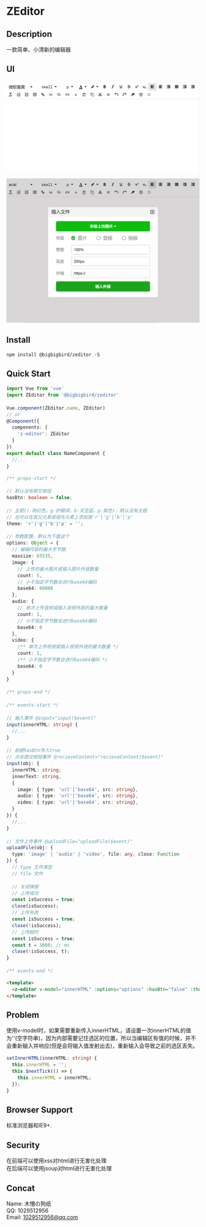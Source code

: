 ﻿# ZEditor

## Description

一款简单、小清新的编辑器

## UI

![image](截图0.jpg)

![image](截图1.jpg)

## Install

```shell
npm install @bigbigbird/zeditor -S
```

## Quick Start

``` typescript
import Vue from 'vue'
import ZEditor from '@bigbigbird/zeditor'

Vue.component(ZEditor.name, ZEditor)
// or
@Component({
  components: {
    'z-editor': ZEditor
  }
})
export default class NameComponent {
  //...
}
```

``` typescript
/** props-start */

// 默认没有提交按钮
hasBtn: boolean = false;

// 主题(r-粉红色，g-护眼绿，b-天空蓝，p-紫色)，默认没有主题
// 也可以在其父元素或祖先元素上添加类'r'|'g'|'b'|'p'
theme: 'r'|'g'|'b'|'p' = '';

// 参数配置，默认为下面这个
options: Object = {
  // 编辑内容的最大字节数
  maxsize: 65535,
  image: {
    // 上传的最大图片或插入图片外链数量
    count: 5,
    // 小于指定字节数会进行base64编码
    base64: 60000
  },
  audio: {
    // 单次上传音频或插入音频外链的最大数量
    count: 1,
    // 小于指定字节数会进行base64编码
    base64: 0
  },
  video: {
    /** 单次上传视频或插入视频外链的最大数量 */
    count: 1,
    /** 小于指定字节数会进行base64编码 */
    base64: 0
  }
}

/** props-end */

/** events-start */

// 输入事件 @input="input($event)"
input(innerHTML: string) {
  //...
}

// 前提hasBtn传入true
// 点击提交按钮事件 @recieveContent="recieveContent($event)"
input(obj: {
  innerHTML: string;
  innerText: string,
  {
    image: { type: 'url'|'base64', src: string},
    audio: { type: 'url'|'base64', src: string},
    video: { type: 'url'|'base64', src: string},
  }
}) {
  //...
}

// 文件上传事件 @uploadFile="uploadFile($event)"
uploadFile(obj: {
  type: 'image' | 'audio' | 'video', file: any, close: Function
}) {
  // type 文件类型
  // file 文件

  // 关闭弹窗
  // 上传成功
  const isSuccess = true;
  close(isSuccess);
  // 上传失败
  const isSuccess = true;
  close(!isSuccess);
  // 上传超时
  const isSuccess = true;
  const t = 3000; // ms
  close(!isSuccess, t);
}

/** events-end */
```

``` html
<template>
  <z-editor v-model="innerHTML" :options="options" :hasBtn="false" :theme="g" @input="input($event)" @recieveContent="recieveContent($event)"  @uploadFile="uploadFile($event)"/>
</template>
```

## Problem

使用v-model时，如果需要重新传入innerHTML，请设置一次innerHTML的值为''(空字符串)，因为内部需要记住选区的位置，所以当编辑区有值的时候，并不会重新输入并响应(但是会将输入值发射出去)，重新输入会导致之前的选区丢失。

``` typescript
setInnerHTML(innerHTML: string) {
  this.innerHTML = '';
  this.$nextTick(() => {
    this.innerHTML = innerHTML;
  });
}
```

## Browser Support

标准浏览器和IE9+.

## Security

在前端可以使用xss对html进行无害化处理  
在后端可以使用jsoup对html进行无害化处理

## Concat

Name:  木懵の狗纸  
QQ: 1029512956  
Email: 1029512956@qq.com  
